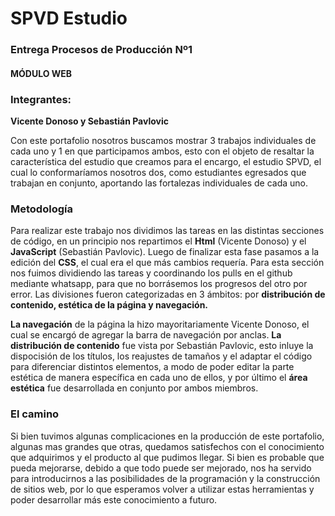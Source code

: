 # SPVD Estudio

### Entrega Procesos de Producción Nº1

#### MÓDULO WEB

### Integrantes:
**Vicente Donoso y Sebastián Pavlovic**

Con este portafolio nosotros buscamos mostrar 3 trabajos individuales de cada uno y 1 en que participamos ambos, esto con el objeto de resaltar la característica del estudio que creamos para el encargo, el estudio SPVD, el cual lo conformaríamos nosotros dos, como estudiantes egresados que trabajan en conjunto, aportando las fortalezas individuales de cada uno.

### Metodología
Para realizar este trabajo nos dividimos las tareas en las distintas secciones de código, en un principio nos repartimos el **Html** (Vicente Donoso) y el **JavaScript** (Sebastián Pavlovic). Luego de finalizar esta fase pasamos a la edición del **CSS**, el cual era el que más cambios requería. Para esta sección nos fuimos dividiendo las tareas y coordinando los pulls en el github mediante whatsapp, para que no borrásemos los progresos del otro por error. Las divisiones fueron categorizadas en 3 ámbitos: por **distribución de contenido, estética de la página y navegación.**

**La navegación** de la página la hizo mayoritariamente Vicente Donoso, el cual se encargó de agregar la barra de navegación por anclas. **La distribución de contenido** fue vista por Sebastián Pavlovic, esto inluye la dispocisión de los títulos, los reajustes de tamaños y el adaptar el código para diferenciar distintos elementos, a modo de poder editar la parte estética de manera específica en cada uno de ellos, y por último el **área estética** fue desarrollada en conjunto por ambos miembros.

### El camino
Si bien tuvimos algunas complicaciones en la producción de este portafolio, algunas mas grandes que otras, quedamos satisfechos con el conocimiento que adquirimos y el producto al que pudimos llegar. Si bien es probable que pueda mejorarse, debido a que todo puede ser mejorado, nos ha servido para introducirnos a las posibilidades de la programación y la construcción de sitios web, por lo que esperamos volver a utilizar estas herramientas y poder desarrollar más este conocimiento a futuro.

